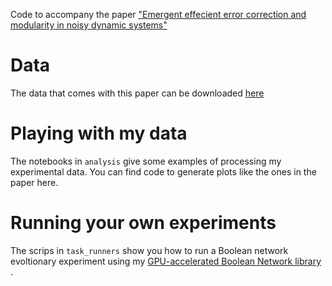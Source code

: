 Code to accompany the paper ["Emergent effecient error correction and modularity in noisy dynamic systems"](https://arxiv.org/abs/2303.14448#)


# Data

The data that comes with this paper can be downloaded [here](https://drive.google.com/file/d/1tagEbX7_RdUgLQtR0kP6Eav3DKt8owwd/view?usp=share_link)  

# Playing with my data

The notebooks in `analysis` give some examples of processing my experimental data. You can find code to generate plots like the ones in the paper here.

# Running your own experiments

The scrips in `task_runners` show you how to run a Boolean network evoltionary experiment using my [GPU-accelerated Boolean Network library](https://github.com/trevormccrt/gpuaffman_networks) . 




